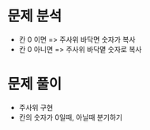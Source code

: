 # 문제 분석
- 칸 0 이면 => 주사위 바닥면 숫자가 복사
- 칸 0 아니면 => 주사위 바닥몉 숫자로 복사

# 문제 풀이
- 주사위 구현
- 칸의 숫자가 0일때, 아닐때 분기하기